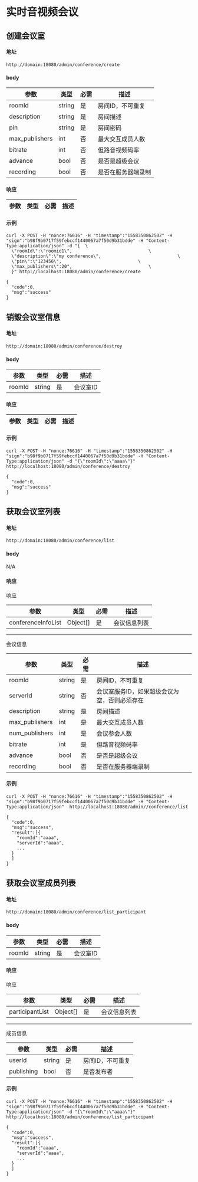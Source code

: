 # 实时音视频会议

## 创建会议室
#### 地址
```
http://domain:18080/admin/conference/create
```
#### body
| 参数 | 类型 | 必需 | 描述 |
| ------ | ------ | --- | ------ |
| roomId | string | 是 | 房间ID，不可重复 |
| description | string | 是 | 房间描述 |
| pin | string | 是 | 房间密码 |
| max_publishers | int | 否 | 最大交互成员人数 |
| bitrate | int | 否 | 但路音视频码率 |
| advance | bool | 否 | 是否是超级会议 |
| recording | bool | 否 | 是否在服务器端录制 |

#### 响应
| 参数 | 类型 | 必需 | 描述 |
| ------ | ------ | --- | ------ |


#### 示例
```
curl -X POST -H "nonce:76616" -H "timestamp":"1558350862502" -H "sign":"b98f9b0717f59febccf1440067a7f50d9b31bdde" -H "Content-Type:application/json" -d "{  \
  \"roomId\":\"roomid1\",                             \
  \"description\":\"my conference\",                             \
  \"pin\":\"123456\",                             \
  \"max_publishers\":20",                             \
  }" http://localhost:18080/admin/conference/create

{
  "code":0,
  "msg":"success"
}
```

## 销毁会议室信息
#### 地址
```
http://domain:18080/admin/conference/destroy
```
#### body
| 参数 | 类型 | 必需 | 描述 |
| ------ | ------ | --- | ------ |
| roomId | string | 是 | 会议室ID |

#### 响应
| 参数 | 类型 | 必需 | 描述 |
| ------ | ------ | --- | ------ |


#### 示例
```
curl -X POST -H "nonce:76616" -H "timestamp":"1558350862502" -H "sign":"b98f9b0717f59febccf1440067a7f50d9b31bdde" -H "Content-Type:application/json" -d "{\"roomId\":\"aaaa\"}" http://localhost:18080/admin/conference/destroy

{
  "code":0,
  "msg":"success"
}
```

## 获取会议室列表
#### 地址
```
http://domain:18080/admin/conference/list
```
#### body
N/A

#### 响应
响应

| 参数 | 类型 | 必需 | 描述 |
| ------ | ------ | --- | ------ |
| conferenceInfoList | Object[] | 是 | 会议信息列表 |

--------------

会议信息

| 参数 | 类型 | 必需 | 描述 |
| ------ | ------ | --- | ------ |
| roomId | string | 是 | 房间ID，不可重复 |
| serverId | string | 否 | 会议室服务ID，如果超级会议为空，否则必须存在 |
| description | string | 是 | 房间描述 |
| max_publishers | int | 是 | 最大交互成员人数 |
| num_publishers | int | 是 | 会议参会人数 |
| bitrate | int | 是 | 但路音视频码率 |
| advance | bool | 否 | 是否是超级会议 |
| recording | bool | 否 | 是否在服务器端录制 |

#### 示例
```
curl -X POST -H "nonce:76616" -H "timestamp":"1558350862502" -H "sign":"b98f9b0717f59febccf1440067a7f50d9b31bdde" -H "Content-Type:application/json"  http://localhost:18080/admin//conference/list

{
  "code":0,
  "msg":"success",
  "result":[{
    "roomId":"aaaa",
    "serverId":"aaaa",
    ...
  }
  ]
}
```


## 获取会议室成员列表
#### 地址
```
http://domain:18080/admin/conference/list_participant
```
#### body
| 参数 | 类型 | 必需 | 描述 |
| ------ | ------ | --- | ------ |
| roomId | string | 是 | 会议室ID |

#### 响应
响应

| 参数 | 类型 | 必需 | 描述 |
| ------ | ------ | --- | ------ |
| participantList | Object[] | 是 | 会议信息列表 |

--------------

成员信息

| 参数 | 类型 | 必需 | 描述 |
| ------ | ------ | --- | ------ |
| userId | string | 是 | 房间ID，不可重复 |
| publishing | bool | 否 | 是否发布者 |

#### 示例
```
curl -X POST -H "nonce:76616" -H "timestamp":"1558350862502" -H "sign":"b98f9b0717f59febccf1440067a7f50d9b31bdde" -H "Content-Type:application/json" -d "{\"roomId\":\"aaaa\"}" http://localhost:18080/admin/conference/list_participant

{
  "code":0,
  "msg":"success",
  "result":[{
    "roomId":"aaaa",
    "serverId":"aaaa",
    ...
  }
  ]
}
```
